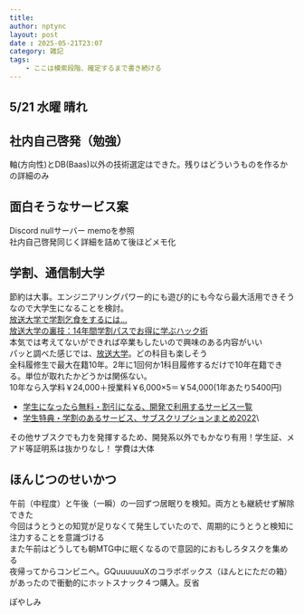 ```yaml
---
title: 
author: nptync
layout: post
date : 2025-05-21T23:07
category: 雑記
tags:
    - ここは模索段階、確定するまで書き続ける
---
```

## 5/21 水曜 晴れ
## 社内自己啓発（勉強）
軸(方向性)とDB(Baas)以外の技術選定はできた。残りはどういうものを作るかの詳細のみ

## 面白そうなサービス案
Discord nullサーバー memoを参照\
社内自己啓発同じく詳細を詰めて後ほどメモ化

## 学割、通信制大学
節約は大事。エンジニアリングパワー的にも遊び的にも今なら最大活用できそうなので大学生になることを検討。\
[放送大学で学割乞食をするには…](https://note.com/joraku_kogyo/n/na583fdb908b2)\
[放送大学の裏技：14年間学割パスでお得に学ぶハック術](https://www.amazon.co.jp/%E6%94%BE%E9%80%81%E5%A4%A7%E5%AD%A6%E3%81%AE%E8%A3%8F%E6%8A%80%EF%BC%9A14%E5%B9%B4%E9%96%93%E5%AD%A6%E5%89%B2%E3%83%91%E3%82%B9%E3%81%A7%E3%81%8A%E5%BE%97%E3%81%AB%E5%AD%A6%E3%81%B6%E3%83%8F%E3%83%83%E3%82%AF%E8%A1%93-Hack-Open-University-Japan-ebook/dp/B0DP1YC4JC?__mk_ja_JP=%E3%82%AB%E3%82%BF%E3%82%AB%E3%83%8A&crid=QMREEMRCDVS5&dib=eyJ2IjoiMSJ9.AgHqfCUOGe99cQ4tMKkkHXsASsSskjUu6-uJMIoCLB_A2Lwc2PNqdiZIK4_nvbh7eno0WG6QE4hIuJorgn4UUK7ytcE1TEYMozneb9bqsb0mHT79c5mSPnlJQeb5hgRjBJaEUhDHsdJxtGfjuNal_bF9njS6fwuRZjgl16cuirIX7QlBrkROUTTUy523N3MRV26kGDdvcVePbCTZX598Hb28D8_h2MsTJl8Cx2Tt9JA.ecrhIpaX8qLDANp2p9Rc_MIGaEOLXfH16dCfC4bKB0s&dib_tag=se&keywords=%E6%94%BE%E9%80%81%E5%A4%A7%E5%AD%A6&qid=1734411745&s=books&sprefix=%E6%94%BE%E9%80%81%E5%A4%A7%E5%AD%A6,stripbooks,586&sr=1-3&linkCode=sl1&tag=joraku09-22&linkId=bcb0c9cba431fe2821ebc48c16c5656a&language=ja_JP&ref_=as_li_ss_tl)\
本気では考えてないができれば卒業もしたいので興味のある内容がいい\
パッと調べた感じでは、[放送大学](https://www.ouj.ac.jp/)。どの科目も楽しそう\
全科履修生で最大在籍10年。2年に1回何か1科目履修するだけで10年在籍できる。単位が取れたかどうかは関係ない。\
10年なら入学料￥24,000＋授業料￥6,000×5＝￥54,000(1年あたり5400円)
- [学生になったら無料・割引になる、開発で利用するサービス一覧](https://zenn.dev/shivase/articles/012-student-discount-services)
- [学生特典・学割のあるサービス、サブスクリプションまとめ2022](https://qiita.com/y_a_m_a/items/ea5bf6c36bc432441312)\

その他サブスクでも力を発揮するため、開発系以外でもかなり有用！学生証、メアド等証明系は抜かりなし！
学費は大体

## ほんじつのせいかつ
午前（中程度）と午後（一瞬）の一回ずつ居眠りを検知。両方とも継続せず解除できた\
今回はうとうとの知覚が足りなくて発生していたので、周期的にうとうと検知に注力することを意識づける\
また午前はどうしても朝MTG中に眠くなるので意図的におもしろタスクを集める\
夜帰ってからコンビニへ。GQuuuuuuXのコラボボックス（ほんとにただの箱）があったので衝動的にホットスナック４つ購入。反省

ぽやしみ
